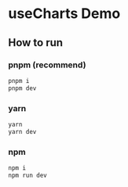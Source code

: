 # useCharts Demo

## How to run

### pnpm (recommend)
```bash
pnpm i
pnpm dev
```
### yarn
```bash
yarn
yarn dev
```
### npm
```bash
npm i
npm run dev
```